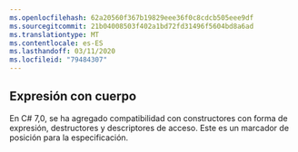```yaml
---
ms.openlocfilehash: 62a20560f367b19829eee36f0c8cdcb505eee9df
ms.sourcegitcommit: 21b04008503f402a1bd72fd31496f5604bd8a6ad
ms.translationtype: MT
ms.contentlocale: es-ES
ms.lasthandoff: 03/11/2020
ms.locfileid: "79484307"
---
```

## <a name="expression-bodied-everything"></a>Expresión con cuerpo

En C# 7,0, se ha agregado compatibilidad con constructores con forma de expresión, destructores y descriptores de acceso.  Este es un marcador de posición para la especificación.
